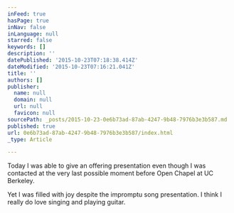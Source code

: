 ```yaml
---
inFeed: true
hasPage: true
inNav: false
inLanguage: null
starred: false
keywords: []
description: ''
datePublished: '2015-10-23T07:18:38.414Z'
dateModified: '2015-10-23T07:16:21.041Z'
title: ''
authors: []
publisher:
  name: null
  domain: null
  url: null
  favicon: null
sourcePath: _posts/2015-10-23-0e6b73ad-87ab-4247-9b48-7976b3e3b587.md
published: true
url: 0e6b73ad-87ab-4247-9b48-7976b3e3b587/index.html
_type: Article

---
```

Today I was able to give an offering presentation even though I was contacted at the very last possible moment before Open Chapel at UC Berkeley.

Yet I was filled with joy despite the impromptu song presentation. I think I really do love singing and playing guitar.